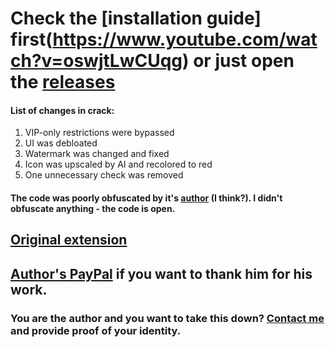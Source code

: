 # Check the [installation guide] first(https://www.youtube.com/watch?v=oswjtLwCUqg) or just open the [releases](https://github.com/SaHaL1NeZ/HTML5-Universal-Speed-Hack-Crack/releases)
#### List of changes in crack:
1. VIP-only restrictions were bypassed
2. UI was debloated
3. Watermark was changed and fixed
4. Icon was upscaled by AI and recolored to red
5. One unnecessary check was removed
#### The code was poorly obfuscated by it's [author](https://cheatenginebrasil.com.br) (I think?). I didn't obfuscate anything - the code is open.
## [Original extension](https://chromewebstore.google.com/detail/html5-universal-speed-hac/eckionmoiajpjncecfebdmmbcboblkja)
## [Author's PayPal](https://www.paypal.com/donate/?hosted_button_id=WBGKBJ73EDAW2) if you want to thank him for his work.
### You are the author and you want to take this down? [Contact me](https://t.me/SaHaL1NeZ) and provide proof of your identity.
